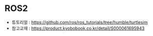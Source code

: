 # ROS2


- 튜토리얼 : https://github.com/ros/ros_tutorials/tree/humble/turtlesim
- 참고교재 : https://product.kyobobook.co.kr/detail/S000061695943
